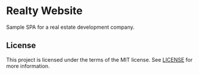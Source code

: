 # Realty Website

Sample SPA for a real estate development company.

## License

This project is licensed under the terms of the MIT license. See [LICENSE](./LICENSE) for more information.
